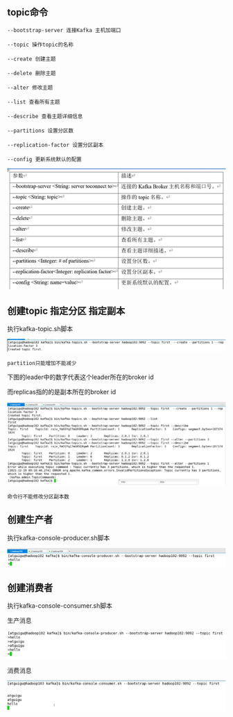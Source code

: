 topic命令
---

    --bootstrap-server 连接Kafka 主机加端口

    --topic 操作topic的名称

    --create 创建主题

    --delete 删除主题

    --alter 修改主题

    --list 查看所有主题

    --describe 查看主题详细信息

    --partitions 设置分区数

    --replication-factor 设置分区副本

    --config 更新系统默认的配置

![img_9.png](img_9.png)


创建topic 指定分区 指定副本
---

执行kafka-topic.sh脚本 

![img_11.png](img_11.png)

`partition只能增加不能减少`

下图的leader中的数字代表这个leader所在的broker id

而replicas指的的是副本所在的broker id

![img_10.png](img_10.png)

`命令行不能修改分区副本数`


创建生产者
---

执行kafka-console-producer.sh脚本 

![img_12.png](img_12.png)


创建消费者
---

执行kafka-console-consumer.sh脚本 

生产消息

![img_13.png](img_13.png)

消费消息

![img_14.png](img_14.png)